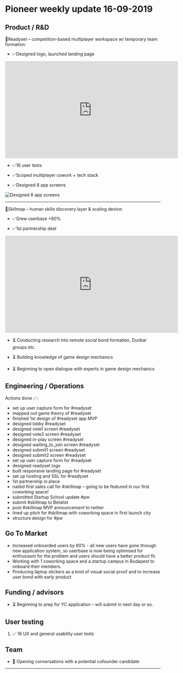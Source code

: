 # Pioneer weekly update 16-09-2019


## Product / R&D

👟Readyset – competition-based multiplayer workspace w/ temporary team formation:  
*  ✅Designed logo, launched landing page  

<iframe width="560" height="315" src="https://www.youtube.com/embed/XoXHC4BxJG0" frameborder="0" allow="accelerometer; autoplay; encrypted-media; gyroscope; picture-in-picture" allowfullscreen></iframe>  
  
  
*  ✅16 user tests  
  
*  ✅Scoped multiplayer cowork + tech stack  
  
*  ✅Designed 8 app screens  

![Designed 8 app screens](https://johnnymakes.github.io/pioneer-updates/assets/img/readyset-deskop-screens-screenshot.png)

----

📍Skillmap – human skills discovery layer & scaling device:  

*  ✅Grew userbase +80%  
  
*  ✅1st partnership deal    
  
  
<iframe width="560" height="315" src="https://www.youtube.com/embed/w7TSDKQBKkU" frameborder="0" allow="accelerometer; autoplay; encrypted-media; gyroscope; picture-in-picture" allowfullscreen></iframe>
  

*  ⏳ Conducting research into remote social bond formation, Dunbar groups etc.

*  ⏳ Building knowledge of game design mechanics

*  ⏳ Beginning to open dialogue with experts in game design mechanics


## Engineering / Operations

Actions done ✅:

* set up user capture form for #readyset
* mapped out game theory of #readyset
* finished 1st design of #readyset app MVP
* designed lobby #readyset
* designed vote1 screen #readyset
* designed vote2 screen #readyset
* designed in-play screen #readyset
* designed waiting_to_join screen #readyset
* designed submit1 screen #readyset
* designed submit2 screen #readyset
* set up user capture form for #readyset
* designed readyset logo
* built responsive landing page for #readyset
* set up hosting and SSL for #readyset 
* 1st partnership in place
* nailed first sales call for #skillmap – going to be featured in our first coworking space! 
* submitted Startup School update #pw 
* submit #skillmap to Betalist 
* post #skillmap MVP announcement to twitter
* lined up pitch for #skillmap with coworking space in first launch city
* structure design for #pw


## Go To Market

* Increased onboarded users by 80% - all new users have gone through new application system, so userbase is now being optimised for enthusiasm for the problem and users should have a better product fit.
* Working with 1 coworking space and a startup campus in Budapest to onboard their members.
* Producing laptop stickers as a kind of visual social proof and to increase user bond with early product


## Funding / advisors

* ⏳ Beginning to prep for YC application – will submit in next day or so.


## User testing


1. ✅ 16 UX and general usability user tests


## Team

* 💬 Opening conversations with a potential cofounder candidate
  
----



